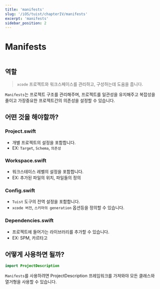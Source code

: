 ```yaml
---
title: 'manifests'
slug: '/iOS/tuist/chapterIV/manifests'
excerpt: 'manifests'
sidebar_position: 2
---
```


# Manifests

<img src="https://i.imghippo.com/files/1dAMV1722854315.png" alt="" border="0"/>
<br/>
<img src="https://i.imghippo.com/files/dmgtc1722854349.png" alt="" border="0"/>

## 역할

> `xcode` 프로젝트와 워크스페이스를 관리하고, 구성하는데 도움을 줍니다.
> 

`Manifests`는 프로젝트 구조를 관리해주며, 프로젝트를 일관성을 유지해주고 복잡성을 줄이고 가장중요한 프로젝트간의 의존성을 설정할 수 있습니다.

## 어떤 것을 해야할까?

### Project.swift

- 개별 프로젝트의 설정을 포함합니다.
- EX: `Target`, `Schema`, `의존성`

### Workspace.swift

- 워크스테이스 레벨의 설정을 포함합니다.
- EX: 추가된 파일의 위치, 파일들의 정의

### Config.swift

- `Tuist` 도구의 전역 설정을 포함합니다.
- `xcode 버전`, `스키마의 generation` 옵션등을 정의할 수 있습니다.

### Dependencies.swift

- 프로젝트에 들어가는 라이브러리를 추가할 수 있습니다.
- EX: SPM, 카르타고

## 어떻게 사용하면 될까?

```swift
import ProjectDescription
```

`Manifests`를 사용하려면 ProjectDescription 프레임워크를 가져와야 모든 클래스와 열거형을 사용할 수 있습니다.
